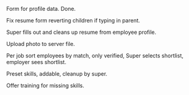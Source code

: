 Form for profile data. Done.

Fix resume form reverting children if typing in parent.

Super fills out and cleans up resume from employee profile.

Upload photo to server file.

Per job sort employees by match, only verified, Super selects shortlist, employer sees shortlist.

Preset skills, addable, cleanup by super.

Offer training for missing skills.
